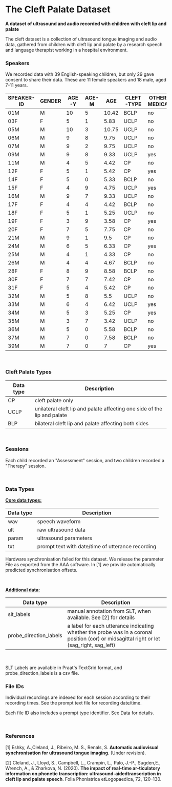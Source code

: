# The Cleft Palate Dataset

**A dataset of ultrasound and audio recorded with children with cleft lip and palate**

The cleft dataset is a collection of ultrasound tongue imaging 
and audio data, gathered from children with cleft lip and palate 
by a research speech and language therapist working in a hospital
environment.

### Speakers

We recorded data with 39 English-speaking children, but only 29 gave consent to share their data.
These are 11 female speakers and 18 male, aged 7-11 years.

| SPEAKER-ID  | GENDER  | AGE-Y  | AGE-M  | AGE  | CLEFT-TYPE  | OTHER-MEDICAL  |
| ----------- | ------- | ------ | ------ | ---- | ----------- | -------------- |
| 01M | M | 10 | 5 | 10.42 | BCLP | no |
| 03F | F | 5 | 1 | 5.83 | UCLP | no |
| 05M | M | 10 | 3 | 10.75 | UCLP | no |
| 06M | M | 9 | 8 | 9.75 | UCLP | no |
| 07M | M | 9 | 2 | 9.75 | UCLP | no |
| 09M | M | 9 | 8 | 9.33 | UCLP | yes |
| 11M | M | 4 | 5 | 4.42 | CP | no |
| 12F | F | 5 | 1 | 5.42 | CP | yes |
| 14F | F | 5 | 0 | 5.33 | BCLP | no |
| 15F | F | 4 | 9 | 4.75 | UCLP | yes |
| 16M | M | 9 | 7 | 9.33 | UCLP | no |
| 17F | F | 4 | 4 | 4.42 | BCLP | no |
| 18F | F | 5 | 1 | 5.25 | UCLP | no |
| 19F | F | 3 | 9 | 3.58 | CP | yes |
| 20F | F | 7 | 5 | 7.75 | CP | no |
| 21M | M | 9 | 1 | 9.5 | CP | no |
| 24M | M | 6 | 5 | 6.33 | CP | yes |
| 25M | M | 4 | 1 | 4.33 | CP | no |
| 26M | M | 4 | 4 | 4.67 | BCLP | no |
| 28F | F | 8 | 9 | 8.58 | BCLP | no |
| 30F | F | 7 | 7 | 7.42 | CP | no |
| 31F | F | 5 | 4 | 5.42 | CP | no |
| 32M | M | 5 | 8 | 5.5 | UCLP | no |
| 33M | M | 6 | 4 | 6.42 | UCLP | yes |
| 34M | M | 5 | 3 | 5.25 | CP | yes |
| 35M | M | 3 | 7 | 3.42 | UCLP | no |
| 36M | M | 5 | 0 | 5.58 | BCLP | no |
| 37M | M | 7 | 0 | 7.58 | BCLP | no |
| 39M | M | 7 | 0 | 7 | CP | yes |

<br/>



### Cleft Palate Types 

| Data type   | Description                                                               |
| ----------- | ------------------------------------------------------------------------- |
| CP          | cleft palate only                                                         |
| UCLP        | unilateral cleft lip and palate affecting one side of the lip and palate  |
| BLP         | bilateral cleft lip and palate affecting both sides                       |

<br/>



### Sessions

Each child recorded an "Assessment" session, and two children recorded a "Therapy" session.

<br/>


### Data Types

**<u>Core data types:</u>**

| Data type   | Description                                       |
| ----------- | ------------------------------------------------- |
| wav         | speech waveform                                   |
| ult         | raw ultrasound data                               |
| param       | ultrasound parameters                             |
| txt         | prompt text with date/time of utterance recording |

Hardware synchronisation failed for this dataset. We release the parameter
File as exported from the AAA software. In [1] we provide automatically 
predicted synchronisation offsets. 

<br/>


**<u>Additional data:</u>**

| Data type                  | Description                                                     |
| -------------------------- | --------------------------------------------------------------- |
| slt_labels                 | manual annotation from SLT, when available. See [2] for details |
| probe_direction_labels     | a label for each utterance indicating whether the probe was in a coronal position (cor) or midsagittal right or let (sag_right, sag_left) |

<br/>

SLT Labels are available in Praat's TextGrid format, and probe_direction_labels is a csv file. 



### File IDs

Individual recordings are indexed for each session according to their recording times.
See the prompt text file for recording date/time. 

Each file ID also includes a prompt type identifier. See [Data](data.md) for details.

<br/>

### References

[1] Eshky, A.,Cleland, J., Ribeiro, M. S., Renals, S. **Automatic audiovisual synchronisation for ultrasound tongue imaging**. (Under revision).

[2] Cleland, J., Lloyd, S., Campbell, L., Crampin, L., Palo, J.-P., Sugden,E., Wrench, A., & Zharkova, N. (2020). **The impact of real-time ar-ticulatory information on phonetic transcription:  ultrasound-aidedtranscription in  cleft lip and  palate speech**. Folia Phoniatrica etLogopaedica, 72, 120–130.